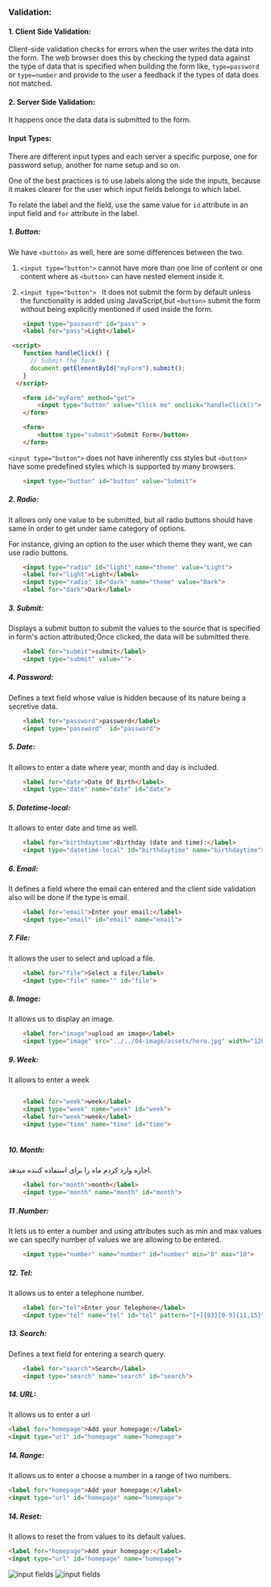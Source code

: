 ### Validation:
#### 1. Client Side Validation:
Client-side validation checks for errors when the user writes the data into the form. The web browser does this by checking the typed data against the type of data that is specified when building the form like, `type=password` or `type=number` and provide to the user a feedback if the types of data does not matched.

#### 2. Server Side Validation:

It happens once the data data is submitted to the form.

#### Input Types:
There are different input types and each server a specific purpose, one for password setup, another for name setup and so on.

One of the best practices is to use labels along the side the inputs, because it makes clearer for the user which input fields belongs to which label.

To relate the label and the field, use the same value for `id` attribute in an input field and `for` attribute in the label.

##### 1. Button:
We have `<button>` as well, here are some differences between the two.

1. `<input type="button">` cannot have more than one line of content or one content where as `<button>` can have nested element inside it.

2. `<input type="button"> ` It does not submit the form by default unless the functionality is added using JavaScript,but `<button>` submit the form without being explicitly mentioned if used inside the form.

```html
    <input type="password" id="pass" > 
    <label for="pass">Light</label> 
```

```html
 <script>
    function handleClick() {
      // Submit the form
      document.getElementById("myForm").submit(); 
    }
  </script>

    <form id="myForm" method="get">
        <input type="button" value="Click me" onclick="handleClick()">
    </form>
```

```html
    <form>
        <button type="submit">Submit Form</button>
    </form>
```

`<input type="button">` does not have inherently css styles but `<button>` have some predefined styles which is supported by many browsers.

```html
    <input type="button" id="button" value="Submit">
```
##### 2. Radio:
It allows only one value to be submitted, but all radio buttons should have same in order to get under same category of options.

For instance, giving an option to the user which theme they want, we can use radio buttons.

```html
    <input type="radio" id="light" name="theme" value="Light"> 
    <label for="light">Light</label> 
    <input type="radio" id="dark" name="theme" value="Dark"> 
    <label for="dark">Dark</label> 
```
##### 3. Submit:
Displays a submit button to submit the values to the source that is specified in form's action attributed;Once clicked, the data will be submitted there.

```html
    <label for="submit">submit</label>
    <input type="submit" value="">
```
##### 4. Password:
Defines a text field whose value is hidden because of its nature being a secretive data.

```html
    <label for="password">password</label>
    <input type="password"  id="password">
```
##### 5. Date: 
It allows to enter a date where year, month and day is included.

```html
    <label for="date">Date Of Birth</label>
    <input type="date" name="date" id="date">
```
#####  5. Datetime-local:
It allows to enter date and time as well.

```html
    <label for="birthdaytime">Birthday (date and time):</label>
    <input type="datetime-local" id="birthdaytime" name="birthdaytime">
```
##### 6. Email:
It defines a field where the email can entered and the client side validation also will be done if the type is email.

```html
    <label for="email">Enter your email:</label>
    <input type="email" id="email" name="email">
```

##### 7. File:
It allows the user to select and upload a file.

```html
    <label for="file">Select a file</label>
    <input type="file" name="" id="file">
```
##### 8. Image:
It allows us to display an image.

```html
    <label for="image">upload an image</label>
    <input type="image" src="../../04-image/assets/hero.jpg" width="120" height="130">

```

##### 9. Week:
It allows to enter a week
```html

    <label for="week">week</label>
    <input type="week" name="week" id="week">
    <label for="week">week</label>
    <input type="time" name="time" id="time">
    
```
##### 10. Month:
اجازه وارد کردم ماه را برای استفاده کننده میدهد.

```html
    <label for="month">month</label>
    <input type="month" name="month" id="month">
```



##### 11 .Number:
It lets us to enter a number and using attributes such as min and max values we can specify number of values we are allowing to be entered.

```html
    <input type="number" name="number" id="number" min="0" max="10">

```
##### 12. Tel:
It allows us to enter a telephone number.

```html
    <label for="tel">Enter your Telephone</label>
    <input type="tel" name="tel" id="tel" pattern="[+]{93}[0-9]{11,15}">

```
##### 13. Search:
Defines a text field for entering a search query.
```html
    <label for="search">Search</label>
    <input type="search" name="search" id="search">
```

##### 14. URL:
It allows us to enter a url
```html
<label for="homepage">Add your homepage:</label>
<input type="url" id="homepage" name="homepage">
```
##### 14. Range:
It allows us to enter a choose a number in a range of two numbers.

```html
<label for="homepage">Add your homepage:</label>
<input type="url" id="homepage" name="homepage">
```
##### 14. Reset:
It allows to reset the from values to its default values.

```html
<label for="homepage">Add your homepage:</label>
<input type="url" id="homepage" name="homepage">
```




<img src="./assets/input_diagram.png" alt="input fields">
<img src="./assets/inputs.svg" alt="input fields">
